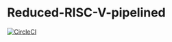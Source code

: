 # Reduced-RISC-V-pipelined

[![CircleCI](https://circleci.com/gh/circleci/circleci-docs/tree/teesloane-patch-5.svg?style=svg)](https://circleci.com/gh/johanjino/Reduced-RISC-V-pipelined?branch=main)
